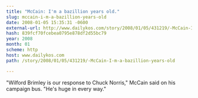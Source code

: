 ```yaml
---
title: "McCain: I'm a bazillion years old."
slug: mccain-i-m-a-bazillion-years-old
date: 2008-01-05 15:35:31 -0600
external-url: http://www.dailykos.com/story/2008/01/05/431219/-McCain-I-m-a-bazillion-years-old
hash: 839fcf70fcebea0795e878df2d55bc79
year: 2008
month: 01
scheme: http
host: www.dailykos.com
path: /story/2008/01/05/431219/-McCain-I-m-a-bazillion-years-old

---
```


"Wilford Brimley is our response to Chuck Norris," McCain said on his campaign bus. "He's huge in every way."
